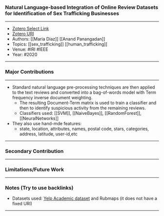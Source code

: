 ### Natural Language-based Integration of Online Review Datasets for Identification of Sex Trafficking Businesses
---
- [Zotero Select Link](zotero://select/groups/2480461/items/WB65GGRY)
- [Zotero URI](https://www.zotero.org/groups/2480461/items/WB65GGRY)
- Authors: [[Maria Diaz]] [[Anand Panangadan]]
- Topics: [[sex_trafficking]] [[human_trafficking]]
- Venue: #IRI #IEEE
- Year: #2020
---
### Major Contributions
---
- Standard natural language pre-processing techniques are then applied to the text reviews and converted into a bag-of-words model with Term frequency inverse document weighting. 
	- The resulting Document-Term matrix is used to train a classifier and then to identify suspicious activity from the remaining reviews.
	- Classifiers used: [[SVM]], [[NaiveBayes]], [[RandomForest]], [[NeuralNetworks]]
- They also use hand-mde features:
	- state, location, attributes, names, postal code, stars, categories, address, latitude, user-id,etc

---
### Secondary Contribution
---
### Limitations/Future Work
---
### Notes (Try to use backlinks)
- Datasets used: [Yelp Academic dataset](https://www.yelp.com/dataset) and Rubmaps (it does not have a fixed URI)
---
